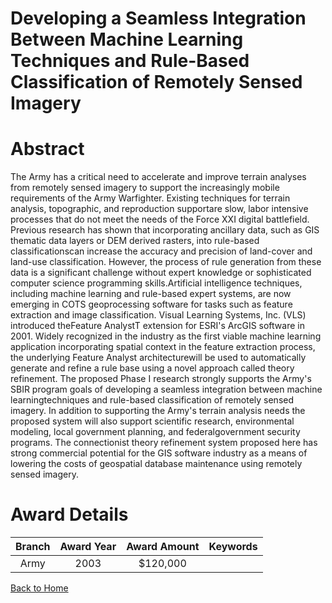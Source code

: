 
Developing a Seamless Integration Between Machine Learning Techniques and Rule-Based Classification of Remotely Sensed Imagery
==============================================================================================================================

# Abstract


The Army has a critical need to accelerate and improve terrain analyses from remotely sensed imagery to support the increasingly mobile requirements of the Army Warfighter.  Existing techniques for terrain analysis, topographic, and reproduction supportare slow, labor intensive processes that do not meet the needs of the Force XXI digital battlefield.  Previous research has shown that incorporating ancillary data, such as GIS thematic data layers or DEM derived rasters, into rule-based classificationscan increase the accuracy and precision of land-cover and land-use classification.  However, the process of rule generation from these data is a significant challenge without expert knowledge or sophisticated computer science programming skills.Artificial intelligence techniques, including machine learning and rule-based expert systems, are now emerging in COTS geoprocessing software for tasks such as feature extraction and image classification.  Visual Learning Systems, Inc. (VLS) introduced theFeature AnalystT extension for ESRI's ArcGIS software in 2001.  Widely recognized in the industry as the first viable machine learning application incorporating spatial context in the feature extraction process, the underlying Feature Analyst architecturewill be used to automatically generate and refine a rule base using a novel approach called theory refinement. The proposed Phase I research strongly supports the Army's SBIR program goals of developing a seamless integration between machine learningtechniques and rule-based classification of remotely sensed imagery.  In addition to supporting the Army's terrain analysis needs the proposed system will also support scientific research, environmental modeling, local government planning, and federalgovernment security programs.  The connectionist theory refinement system proposed here has strong commercial potential for the GIS software industry as a means of lowering the costs of geospatial database maintenance using remotely sensed imagery.  

# Award Details

|Branch|Award Year|Award Amount|Keywords|
| :---: | :---: | :---: | :---: |
|Army|2003|$120,000||
  
  


[Back to Home](https://github.com/chrischow/dod_sbir_awards/Reports/CC/#949)